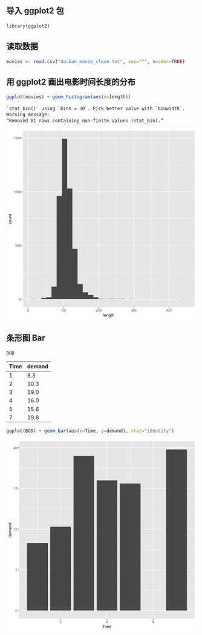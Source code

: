 
## 导入 ggplot2 包


```R
library(ggplot2)
```

## 读取数据


```R
movies <- read.csv("douban_movie_clean.txt", sep="^", header=TRUE)
```

## 用 ggplot2 画出电影时间长度的分布


```R
ggplot(movies) + geom_histogram(aes(x=length))
```

    `stat_bin()` using `bins = 30`. Pick better value with `binwidth`.
    Warning message:
    “Removed 81 rows containing non-finite values (stat_bin).”




![png](output_5_2.png)


## 条形图 Bar


```R
BOD
```


<table>
<thead><tr><th scope=col>Time</th><th scope=col>demand</th></tr></thead>
<tbody>
	<tr><td>1   </td><td> 8.3</td></tr>
	<tr><td>2   </td><td>10.3</td></tr>
	<tr><td>3   </td><td>19.0</td></tr>
	<tr><td>4   </td><td>16.0</td></tr>
	<tr><td>5   </td><td>15.6</td></tr>
	<tr><td>7   </td><td>19.8</td></tr>
</tbody>
</table>




```R
ggplot(BOD) + geom_bar(aes(x=Time, y=demand), stat="identity")
```




![png](output_8_1.png)



```R

```


```R

```
